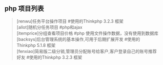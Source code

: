 ## php 项目列表<br/>
 > [renwu]任务平台操作项目 #使用的Thinkphp 3.2.3 框架<br/>
 > [allot]随机分任务项目 #php和ajax <br/>
 > [itemprice]分组查看项目价格 #php 使用文件操作数据，没有使用到数据库<br/>
 > [backsys]后台管理系统的基本操作,可用于后期扩展开发 #使用的Thinkphp 5.1.8 框架<br/>
 > [fenxiao]简易版二级分销,管理员分配账号给客户,客户登录自己的账号推荐好友 #使用的Thinkphp 3.2.3 框架<br/>